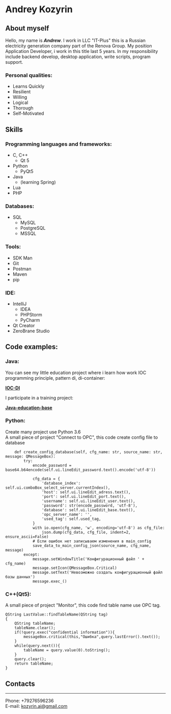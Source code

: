 # **Andrey Kozyrin**

## About myself
Hello, my name is ***Andrew***. I work in LLC "IT-Plus" this is a Russian electricity generation company part of the Renova Group. My position Application Developer, i work in this title last 5 years. In my responsibility include backend develop, desktop application, write scripts, program support.
### Personal qualities:
* Learns Quickly
* Resilient
* Willing
* Logical
* Thorough
* Self-Motivated

## Skills  

### Programming languages and frameworks:
* C, C++
    * Qt 5
* Python
    * PyQt5
* Java
    * (learning Spring)
* Lua
* PHP  

### Databases:
* SQL
    * MySQL
    * PostgreSQL
    * MSSQL  

### Tools:
* SDK Man
* Git
* Postman
* Maven
* pip  

### IDE:
* IntelliJ
    * IDEA
    * PHPStorm
    * PyCharm
* Qt Creator
* ZeroBrane Studio  

## Code examples:
### Java:
You can see my little education project where i learn how work IOC programming principle, pattern di, di-container:

**[IOC-DI](https://github.com/AndrewKozyrin/ioc-di)**

I participate in a training project:

**[Java-education-base](https://github.com/jegius/java-education-base)**

### Python:

Create many project use Python 3.6  
A small piece of project "Connect to OPC", this code create config file to database
````
    def create_config_database(self, cfg_name: str, source_name: str, message: QMessageBox):
        try:
            encode_password = base64.b64encode(self.ui.lineEdit_password.text().encode('utf-8'))

            cfg_data = {
                'database_index': self.ui.comboBox_select_server.currentIndex(),
                'host': self.ui.lineEdit_adress.text(),
                'port': self.ui.lineEdit_port.text(),
                'username': self.ui.lineEdit_user.text(),
                'password': str(encode_password, 'utf-8'),
                'database': self.ui.lineEdit_base.text(),
                'opc_server_name': '',
                'used_tag': self.used_tag,
            }
            with io.open(cfg_name, 'w', encoding='utf-8') as cfg_file:
                json.dump(cfg_data, cfg_file, indent=2, ensure_ascii=False)
            # Если ошибок нет записываем изменения в main_config
            save_data_to_main_config_json(source_name, cfg_name, message)
        except:
            message.setWindowTitle('Конфигурационный файл ' + cfg_name)
            message.setIcon(QMessageBox.Critical)
            message.setText('Невозможно создать конфигурационный файл базы данных')
            message.exec_()
````

### C++(Qt5):  
A small piece of project "Monitor", this code find table name use OPC tag.
````
QString LastValue::findTableName(QString tag)
{
    QString tableName;
    tableName.clear();
    if(!query.exec("confidential information")){
        messageBox.critical(this,"Ошибка",query.lastError().text());
    }
    while(query.next()){
        tableName = query.value(0).toString();
    }
    query.clear();
    return tableName;
}
````

## Contacts
____
Phone: +79276596236  
E-mail: kozyrin.ai@gmail.com

